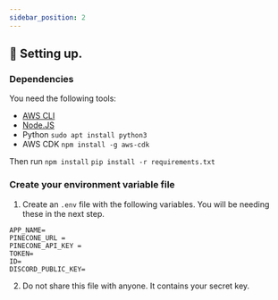 ```yaml
---
sidebar_position: 2
---
```


## 🚀 Setting up.

### Dependencies

You need the following tools:
- [AWS CLI](https://docs.aws.amazon.com/cli/latest/userguide/getting-started-install.html)
- [Node.JS](https://github.com/nvm-sh/nvm)
- Python `sudo apt install python3`
- AWS CDK `npm install -g aws-cdk`

Then run
`npm install`
`pip install -r requirements.txt`

### Create your environment variable file

1. Create an `.env` file with the following variables. You will be needing these in the next step.
```
APP_NAME=
PINECONE_URL =
PINECONE_API_KEY =
TOKEN=
ID=
DISCORD_PUBLIC_KEY=
```
</details>

2. Do not share this file with anyone. It contains your secret key.





